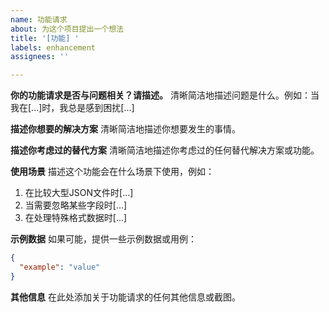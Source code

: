 ```yaml
---
name: 功能请求
about: 为这个项目提出一个想法
title: '[功能] '
labels: enhancement
assignees: ''

---
```


**你的功能请求是否与问题相关？请描述。**
清晰简洁地描述问题是什么。例如：当我在[...]时，我总是感到困扰[...]

**描述你想要的解决方案**
清晰简洁地描述你想要发生的事情。

**描述你考虑过的替代方案**
清晰简洁地描述你考虑过的任何替代解决方案或功能。

**使用场景**
描述这个功能会在什么场景下使用，例如：
1. 在比较大型JSON文件时[...]
2. 当需要忽略某些字段时[...]
3. 在处理特殊格式数据时[...]

**示例数据**
如果可能，提供一些示例数据或用例：
```json
{
  "example": "value"
}
```

**其他信息**
在此处添加关于功能请求的任何其他信息或截图。 